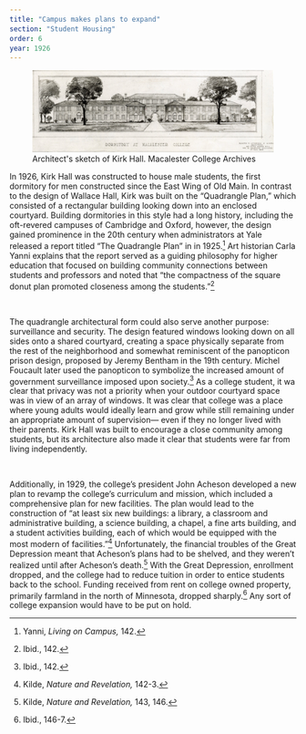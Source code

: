 ```yaml
---
title: "Campus makes plans to expand"
section: "Student Housing"
order: 6
year: 1926
---
```


 <figure>
   <img src="/images/kirk-hall-sketch.jpg">
   <figcaption>
        Architect's sketch of Kirk Hall. Macalester College Archives
   </figcaption>
</figure>

In 1926, Kirk Hall was constructed to house male students, the first dormitory for men constructed since the East Wing of Old Main. In contrast to the design of Wallace Hall, Kirk was built on the “Quadrangle Plan,” which consisted of a rectangular building looking down into an enclosed courtyard. Building dormitories in this style had a long history, including the oft-revered campuses of Cambridge and Oxford, however, the design gained prominence in the 20th century when administrators at Yale released a report titled “The Quadrangle Plan” in in 1925.[^1] Art historian Carla Yanni explains that the report served as a guiding philosophy for higher education that focused on building community connections between students and professors and noted that “the compactness of the square donut plan promoted closeness among the students.”[^2] 

<br>

The quadrangle architectural form could also serve another purpose: surveillance and security. The design featured windows looking down on all sides onto a shared courtyard, creating a space physically separate from the rest of the neighborhood and somewhat reminiscent of the panopticon prison design, proposed by Jeremy Bentham in the 19th century. Michel Foucault later used the panopticon to symbolize the increased amount of government surveillance imposed upon society.[^2] As a college student, it wa clear that privacy was not a priority when your outdoor courtyard space was in view of an array of windows. It was clear that college was a place where young adults would ideally learn and grow while still remaining under an appropriate amount of supervision— even if they no longer lived with their parents. Kirk Hall was built to encourage a close community among students, but its architecture also made it clear that students were far from living independently. 

<br>

Additionally, in 1929, the college’s president John Acheson developed a new plan to revamp the college’s curriculum and mission, which included a comprehensive plan for new facilities. The plan would lead to the construction of “at least six new buildings: a library, a classroom and administrative building, a science building, a chapel, a fine arts building, and a student activities building, each of which would be equipped with the most modern of facilities.”[^3] Unfortunately, the financial troubles of the Great Depression meant that Acheson’s plans had to be shelved, and they weren’t realized until after Acheson’s death.[^4] With the Great Depression, enrollment dropped, and the college had to reduce tuition in order to entice students back to the school. Funding received from rent on college owned property, primarily farmland in the north of Minnesota, dropped sharply.[^5] Any sort of college expansion would have to be put on hold.


[^1]:
     Yanni, _Living on Campus,_ 142.

[^2]:
     Ibid., 142.

[^2]:
    Michel Foucault and Alan Sheridan, _Discipline and Punish: The Birth of the Prison_, Second Vintage books edition (New York: Vintage Books, 1995).

[^3]:
     Kilde, _Nature and Revelation,_ 142-3.

[^4]:
     Kilde, _Nature and Revelation,_ 143, 146.

[^5]:
     Ibid., 146-7.
